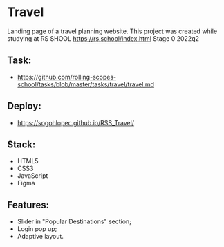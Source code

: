 # Travel
Landing page of a travel planning website. This project was created while studying at RS SHOOL https://rs.school/index.html Stage 0 2022q2

## Task:
* https://github.com/rolling-scopes-school/tasks/blob/master/tasks/travel/travel.md

## Deploy:
* https://sogohlopec.github.io/RSS_Travel/

## Stack:
* HTML5
* CSS3
* JavaScript
* Figma

## Features:
* Slider in "Popular Destinations" section;
* Login pop up;
* Adaptive layout.